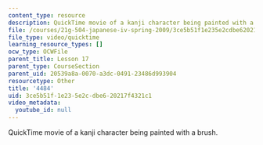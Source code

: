 ```yaml
---
content_type: resource
description: QuickTime movie of a kanji character being painted with a brush.
file: /courses/21g-504-japanese-iv-spring-2009/3ce5b51f1e235e2cdbe620217f4321c1_4484.mov
file_type: video/quicktime
learning_resource_types: []
ocw_type: OCWFile
parent_title: Lesson 17
parent_type: CourseSection
parent_uid: 20539a8a-0070-a3dc-0491-23486d993904
resourcetype: Other
title: '4484'
uid: 3ce5b51f-1e23-5e2c-dbe6-20217f4321c1
video_metadata:
  youtube_id: null
---
```

QuickTime movie of a kanji character being painted with a brush.

